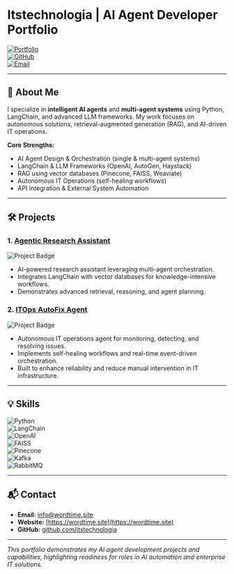 # Itstechnologia | AI Agent Developer Portfolio

[![Portfolio](https://img.shields.io/badge/Portfolio-Live-blue)](https://itstechnologia.github.io)  
[![GitHub](https://img.shields.io/badge/GitHub-Profile-black?logo=github)](https://github.com/itstechnologia)  
[![Email](https://img.shields.io/badge/Email-info%40wordtime.site-red)](mailto:info@wordtime.site)

---

## 🚀 About Me

I specialize in **intelligent AI agents** and **multi-agent systems** using Python, LangChain, and advanced LLM frameworks. My work focuses on autonomous solutions, retrieval-augmented generation (RAG), and AI-driven IT operations.  

**Core Strengths:**  

- AI Agent Design & Orchestration (single & multi-agent systems)  
- LangChain & LLM Frameworks (OpenAI, AutoGen, Haystack)  
- RAG using vector databases (Pinecone, FAISS, Weaviate)  
- Autonomous IT Operations (self-healing workflows)  
- API Integration & External System Automation  

---

## 🛠 Projects

### 1. [Agentic Research Assistant](https://github.com/itstechnologia/agentic-research-assistant)  
![Project Badge](https://img.shields.io/badge/Project-Research_Assistant-green)  
- AI-powered research assistant leveraging multi-agent orchestration.  
- Integrates LangChain with vector databases for knowledge-intensive workflows.  
- Demonstrates advanced retrieval, reasoning, and agent planning.

### 2. [ITOps AutoFix Agent](https://github.com/itstechnologia/itops-autofix-agent)  
![Project Badge](https://img.shields.io/badge/Project-ITOps_AutoFix-orange)  
- Autonomous IT operations agent for monitoring, detecting, and resolving issues.  
- Implements self-healing workflows and real-time event-driven orchestration.  
- Built to enhance reliability and reduce manual intervention in IT infrastructure.

---

## 💡 Skills

![Python](https://img.shields.io/badge/Python-3776AB?logo=python&logoColor=white)  
![LangChain](https://img.shields.io/badge/LangChain-FF6F00?logo=python&logoColor=white)  
![OpenAI](https://img.shields.io/badge/OpenAI-412991?logo=openai&logoColor=white)  
![FAISS](https://img.shields.io/badge/FAISS-008080?logo=python&logoColor=white)  
![Pinecone](https://img.shields.io/badge/Pinecone-00BFFF?logo=python&logoColor=white)  
![Kafka](https://img.shields.io/badge/Kafka-231F20?logo=apachekafka&logoColor=white)  
![RabbitMQ](https://img.shields.io/badge/RabbitMQ-FF6600?logo=rabbitmq&logoColor=white)  

---

## 📬 Contact

- **Email:** [info@wordtime.site](mailto:info@wordtime.site)  
- **Website:** [https://wordtime.site](https://wordtime.site)  
- **GitHub:** [github.com/itstechnologia](https://github.com/itstechnologia)  

---

*This portfolio demonstrates my AI agent development projects and capabilities, highlighting readiness for roles in AI automation and enterprise IT solutions.*
